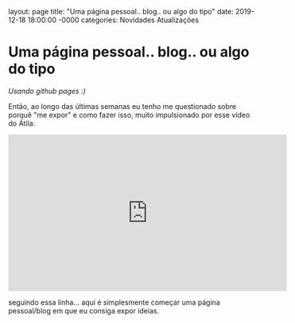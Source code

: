 layout: page
title: "Uma página pessoal.. blog.. ou algo do tipo"
date: 2019-12-18 18:00:00 -0000
categories: Novidades Atualizações

# Uma página pessoal.. blog.. ou algo do tipo
*Usando github pages :)*

Então, ao longo das últimas semanas eu tenho me questionado sobre porquê "me expor" e como fazer isso, muito impulsionado por esse vídeo do Átila:

<iframe width="560" height="315" src="https://www.youtube.com/embed/Ja6ZnJUQa_0" frameborder="0" allow="accelerometer; autoplay; encrypted-media; gyroscope; picture-in-picture" allowfullscreen></iframe>

seguindo essa linha...  aqui é simplesmente começar uma página pessoal/blog em que eu consiga expor ideias.
